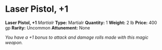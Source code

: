 # Laser Pistol, +1

**Laser Pistol, +1**
_Martialr_
**Type:** Martialr
**Quantity:** 1
**Weight:** 2 lb
**Price:** 400 gp
**Rarity:** Uncommon
**Attunement:** None

*You have a +1 bonus to attack and damage rolls made with this magic weapon.*